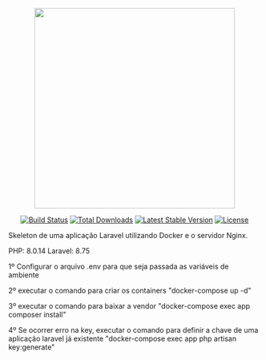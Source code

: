 <p align="center"><a href="https://laravel.com" target="_blank"><img src="https://raw.githubusercontent.com/laravel/art/master/logo-lockup/5%20SVG/2%20CMYK/1%20Full%20Color/laravel-logolockup-cmyk-red.svg" width="400"></a></p>

<p align="center">
<a href="https://travis-ci.org/laravel/framework"><img src="https://travis-ci.org/laravel/framework.svg" alt="Build Status"></a>
<a href="https://packagist.org/packages/laravel/framework"><img src="https://img.shields.io/packagist/dt/laravel/framework" alt="Total Downloads"></a>
<a href="https://packagist.org/packages/laravel/framework"><img src="https://img.shields.io/packagist/v/laravel/framework" alt="Latest Stable Version"></a>
<a href="https://packagist.org/packages/laravel/framework"><img src="https://img.shields.io/packagist/l/laravel/framework" alt="License"></a>
</p>

Skeleton de uma aplicação Laravel utilizando Docker e o servidor Nginx.

PHP: 8.0.14 Laravel: 8.75 

1º Configurar o arquivo .env para que seja passada as variáveis de ambiente 

2º executar o comando para criar os containers
"docker-compose up -d"

3º executar o comando para baixar a vendor
"docker-compose exec app composer install"

4º Se ocorrer erro na key, executar o comando para definir a chave de uma aplicação laravel já existente
"docker-compose exec app php artisan key:generate"
